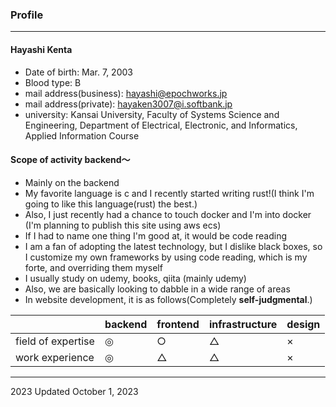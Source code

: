 ### Profile
***
#### Hayashi Kenta

- Date of birth: Mar. 7, 2003
- Blood type: B
- mail address(business): hayashi@epochworks.jp
- mail address(private): hayaken3007@i.softbank.jp
- university: <span class="inline-code">Kansai University, Faculty of Systems Science and Engineering, Department of Electrical, Electronic, and Informatics, Applied Information Course</span>

#### Scope of activity backend〜
- Mainly on the backend
- My favorite language is c and I recently started writing rust!(I think I'm going to like this language(rust) the best.)
- Also, I just recently had a chance to touch docker and I'm into docker (I'm planning to publish this site using aws ecs)
- If I had to name one thing I'm good at, it would be code reading
- I am a fan of adopting the latest technology, but I dislike black boxes, so I customize my own frameworks by using code reading, which is my forte, and overriding them myself
- I usually study on udemy, books, qiita (mainly udemy)
- Also, we are basically looking to dabble in a wide range of areas
- In website development, it is as follows(Completely **self-judgmental**.)

|  | backend | frontend | infrastructure | design |
| - | - | - | - | - |
| field of expertise | ◎ | ○ | △ | × |
| work experience | ◎ | △ | △ | × |

***
<div class="capt">2023 Updated October 1, 2023</div>